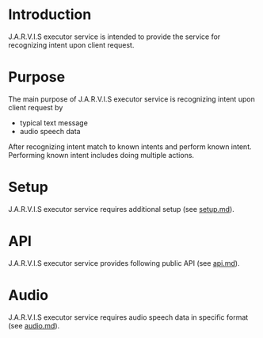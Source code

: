 # Introduction

J.A.R.V.I.S executor service is intended to provide the service for recognizing intent upon client request.

# Purpose

The main purpose of J.A.R.V.I.S executor service is recognizing intent upon client request by
* typical text message
* audio speech data

After recognizing intent match to known intents and perform known intent. Performing known intent includes doing
multiple actions.

# Setup

J.A.R.V.I.S executor service requires additional setup (see [setup.md](setup.md)).

# API

J.A.R.V.I.S executor service provides following public API (see [api.md](api.md)).

# Audio

J.A.R.V.I.S executor service requires audio speech data in specific format (see [audio.md](audio.md)).
